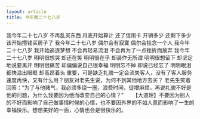 ```yaml
---
layout: article
title: 今年我二十七八岁
---
```


我今年二十七八岁
不再乱买东西
月底开始算计
还了信用卡
开销多少
还剩下多少
该开始攒钱买房子了
我今年二十七八岁
偶尔会有寂寞
偶尔会挂念一个人
我今年二十七八岁
我开始追逐梦想
不会再轻易流泪
不会再为了一点挫折而放弃
我今年二十七八岁
明明很想哭
却还在笑
明明很在乎
却装作无所谓
明明很想留下
却坚定地说要离开
明明很痛苦
却偏偏说自己很幸福
明明忘不掉
却说已经忘了
明明眼泪都快溢出眼眶
却高昂着头
重要，可是缺乏礼貌一定会流失客人，没有了客人服务速度再快，又有什么用？朋友对老先生说，为何不到其他地方去买？
老先生笑着回答：“为了与他赌气，我必须多绕一圈，浪费时间，徒增麻烦，再说礼貌不好是他的问题，为什么我要因为他而改变自己的心情？”
　　【大道理】不要因为别人的不好而影响了自己做事情时候的心情，也不要因外界的不如人意而影响了一生的幸福快乐。想想美好的一面，心情也会是很快乐的。